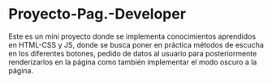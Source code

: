 # Proyecto-Pag.-Developer

Este es un mini proyecto donde se implementa conocimientos aprendidos en HTML-CSS y JS, donde se busca poner en práctica métodos de escucha en los diferentes botones, pedido de datos al usuario para posteriormente renderizarlos en la página como también implementar el modo oscuro a la página.
